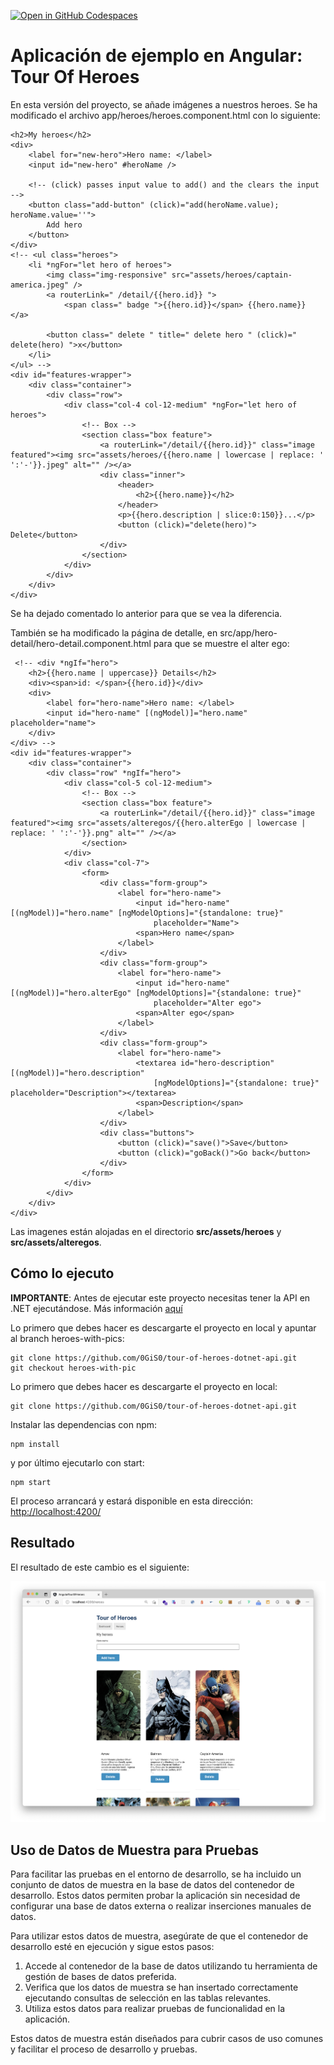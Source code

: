 [![Open in GitHub Codespaces](https://github.com/codespaces/badge.svg)](https://codespaces.new/0gis0/tour-of-heroes-angular)

# Aplicación de ejemplo en Angular: Tour Of Heroes

En esta versión del proyecto, se añade imágenes a nuestros heroes. Se ha modificado el archivo app/heroes/heroes.component.html con lo siguiente:

```
<h2>My heroes</h2>
<div>
    <label for="new-hero">Hero name: </label>
    <input id="new-hero" #heroName />

    <!-- (click) passes input value to add() and the clears the input -->
    <button class="add-button" (click)="add(heroName.value); heroName.value=''">
        Add hero
    </button>
</div>
<!-- <ul class="heroes">
    <li *ngFor="let hero of heroes">
        <img class="img-responsive" src="assets/heroes/captain-america.jpeg" />
        <a routerLink=" /detail/{{hero.id}} ">
            <span class=" badge ">{{hero.id}}</span> {{hero.name}} </a>

        <button class=" delete " title=" delete hero " (click)=" delete(hero) ">x</button>
    </li>
</ul> -->
<div id="features-wrapper">
    <div class="container">
        <div class="row">
            <div class="col-4 col-12-medium" *ngFor="let hero of heroes">
                <!-- Box -->
                <section class="box feature">
                    <a routerLink="/detail/{{hero.id}}" class="image featured"><img src="assets/heroes/{{hero.name | lowercase | replace: ' ':'-'}}.jpeg" alt="" /></a>
                    <div class="inner">
                        <header>
                            <h2>{{hero.name}}</h2>
                        </header>
                        <p>{{hero.description | slice:0:150}}...</p>
                        <button (click)="delete(hero)"> Delete</button>
                    </div>
                </section>
            </div>
        </div>
    </div>
</div>
```

Se ha dejado comentado lo anterior para que se vea la diferencia.

También se ha modificado la página de detalle, en src/app/hero-detail/hero-detail.component.html para que se muestre el alter ego:

```
 <!-- <div *ngIf="hero">
    <h2>{{hero.name | uppercase}} Details</h2>
    <div><span>id: </span>{{hero.id}}</div>
    <div>
        <label for="hero-name">Hero name: </label>
        <input id="hero-name" [(ngModel)]="hero.name" placeholder="name">
    </div>
</div> -->
<div id="features-wrapper">
    <div class="container">
        <div class="row" *ngIf="hero">
            <div class="col-5 col-12-medium">
                <!-- Box -->
                <section class="box feature">
                    <a routerLink="/detail/{{hero.id}}" class="image featured"><img src="assets/alteregos/{{hero.alterEgo | lowercase | replace: ' ':'-'}}.png" alt="" /></a>
                </section>
            </div>
            <div class="col-7">
                <form>
                    <div class="form-group">
                        <label for="hero-name">
                            <input id="hero-name" [(ngModel)]="hero.name" [ngModelOptions]="{standalone: true}"
                                placeholder="Name">
                            <span>Hero name</span>
                        </label>
                    </div>
                    <div class="form-group">
                        <label for="hero-name">
                            <input id="hero-name" [(ngModel)]="hero.alterEgo" [ngModelOptions]="{standalone: true}"
                                placeholder="Alter ego">
                            <span>Alter ego</span>
                        </label>
                    </div>
                    <div class="form-group">
                        <label for="hero-name">
                            <textarea id="hero-description" [(ngModel)]="hero.description"
                                [ngModelOptions]="{standalone: true}" placeholder="Description"></textarea>
                            <span>Description</span>
                        </label>
                    </div>
                    <div class="buttons">
                        <button (click)="save()">Save</button>
                        <button (click)="goBack()">Go back</button>
                    </div>
                </form>
            </div>
        </div>
    </div>
</div>
```

Las imagenes están alojadas en el directorio **src/assets/heroes** y **src/assets/alteregos**.

## Cómo lo ejecuto

**IMPORTANTE**: Antes de ejecutar este proyecto necesitas tener la API en .NET ejecutándose. Más información [aquí](https://github.com/0GiS0/tour-of-heroes-dotnet-api)


Lo primero que debes hacer es descargarte el proyecto en local y apuntar al branch heroes-with-pics:

```
git clone https://github.com/0GiS0/tour-of-heroes-dotnet-api.git
git checkout heroes-with-pic
```

Lo primero que debes hacer es descargarte el proyecto en local:

```
git clone https://github.com/0GiS0/tour-of-heroes-dotnet-api.git
```

Instalar las dependencias con npm:

```
npm install
```

y por último ejecutarlo con start:

```
npm start
```

El proceso arrancará y estará disponible en esta dirección: [http://localhost:4200/](http://localhost:4200/)


## Resultado

El resultado de este cambio es el siguiente:

![Resultado de heroes-with-pics](images/heroes-with-pics-resultado.png)

## Uso de Datos de Muestra para Pruebas

Para facilitar las pruebas en el entorno de desarrollo, se ha incluido un conjunto de datos de muestra en la base de datos del contenedor de desarrollo. Estos datos permiten probar la aplicación sin necesidad de configurar una base de datos externa o realizar inserciones manuales de datos.

Para utilizar estos datos de muestra, asegúrate de que el contenedor de desarrollo esté en ejecución y sigue estos pasos:

1. Accede al contenedor de la base de datos utilizando tu herramienta de gestión de bases de datos preferida.
2. Verifica que los datos de muestra se han insertado correctamente ejecutando consultas de selección en las tablas relevantes.
3. Utiliza estos datos para realizar pruebas de funcionalidad en la aplicación.

Estos datos de muestra están diseñados para cubrir casos de uso comunes y facilitar el proceso de desarrollo y pruebas.
